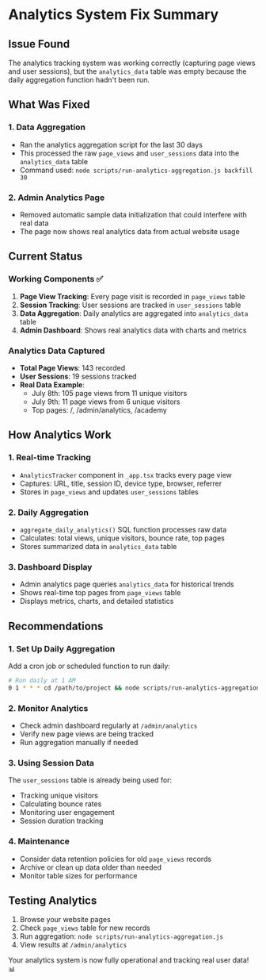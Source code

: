 # Analytics System Fix Summary

## Issue Found
The analytics tracking system was working correctly (capturing page views and user sessions), but the `analytics_data` table was empty because the daily aggregation function hadn't been run.

## What Was Fixed

### 1. Data Aggregation
- Ran the analytics aggregation script for the last 30 days
- This processed the raw `page_views` and `user_sessions` data into the `analytics_data` table
- Command used: `node scripts/run-analytics-aggregation.js backfill 30`

### 2. Admin Analytics Page
- Removed automatic sample data initialization that could interfere with real data
- The page now shows real analytics data from actual website usage

## Current Status

### Working Components ✅
1. **Page View Tracking**: Every page visit is recorded in `page_views` table
2. **Session Tracking**: User sessions are tracked in `user_sessions` table  
3. **Data Aggregation**: Daily analytics are aggregated into `analytics_data` table
4. **Admin Dashboard**: Shows real analytics data with charts and metrics

### Analytics Data Captured
- **Total Page Views**: 143 recorded
- **User Sessions**: 19 sessions tracked
- **Real Data Example**: 
  - July 8th: 105 page views from 11 unique visitors
  - July 9th: 11 page views from 6 unique visitors
  - Top pages: /, /admin/analytics, /academy

## How Analytics Work

### 1. Real-time Tracking
- `AnalyticsTracker` component in `_app.tsx` tracks every page view
- Captures: URL, title, session ID, device type, browser, referrer
- Stores in `page_views` and updates `user_sessions` tables

### 2. Daily Aggregation
- `aggregate_daily_analytics()` SQL function processes raw data
- Calculates: total views, unique visitors, bounce rate, top pages
- Stores summarized data in `analytics_data` table

### 3. Dashboard Display
- Admin analytics page queries `analytics_data` for historical trends
- Shows real-time top pages from `page_views` table
- Displays metrics, charts, and detailed statistics

## Recommendations

### 1. Set Up Daily Aggregation
Add a cron job or scheduled function to run daily:
```bash
# Run daily at 1 AM
0 1 * * * cd /path/to/project && node scripts/run-analytics-aggregation.js
```

### 2. Monitor Analytics
- Check admin dashboard regularly at `/admin/analytics`
- Verify new page views are being tracked
- Run aggregation manually if needed

### 3. Using Session Data
The `user_sessions` table is already being used for:
- Tracking unique visitors
- Calculating bounce rates
- Monitoring user engagement
- Session duration tracking

### 4. Maintenance
- Consider data retention policies for old `page_views` records
- Archive or clean up data older than needed
- Monitor table sizes for performance

## Testing Analytics
1. Browse your website pages
2. Check `page_views` table for new records
3. Run aggregation: `node scripts/run-analytics-aggregation.js`
4. View results at `/admin/analytics`

Your analytics system is now fully operational and tracking real user data! 📊